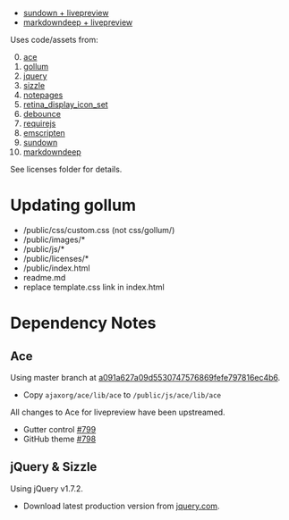- [sundown + livepreview](http://bootstraponline.github.com/livepreview/public)
- [markdowndeep + livepreview](http://bootstraponline.github.com/livepreview/public/index_deep.html)

Uses code/assets from:

0. [ace](https://github.com/ajaxorg/ace)
0. [gollum](https://github.com/github/gollum)
0. [jquery](https://github.com/jquery/jquery)
0. [sizzle](https://github.com/jquery/sizzle)
0. [notepages](https://github.com/fivesixty/notepages)
0. [retina_display_icon_set](http://blog.twg.ca/2010/11/retina-display-icon-set/)
0. [debounce](https://github.com/cowboy/jquery-throttle-debounce)
0. [requirejs](https://github.com/jrburke/requirejs)
0. [emscripten](https://github.com/kripken/emscripten)
0. [sundown](https://github.com/bootstraponline/sundown)
0. [markdowndeep](https://github.com/toptensoftware/markdowndeep)

See licenses folder for details.

# Updating gollum

 - /public/css/custom.css (not css/gollum/)
 - /public/images/*
 - /public/js/*
 - /public/licenses/*
 - /public/index.html
 - readme.md
 - replace template.css link in index.html

# Dependency Notes

## Ace
Using master branch at [a091a627a09d5530747576869fefe797816ec4b6](https://github.com/ajaxorg/ace/commit/a091a627a09d5530747576869fefe797816ec4b6).

- Copy `ajaxorg/ace/lib/ace` to `/public/js/ace/lib/ace`

All changes to Ace for livepreview have been upstreamed.
- Gutter control [#799](https://github.com/ajaxorg/ace/pull/799)
- GitHub theme [#798](https://github.com/ajaxorg/ace/pull/798)

## jQuery & Sizzle
Using jQuery v1.7.2.

- Download latest production version from [jquery.com](http://www.jquery.com).
